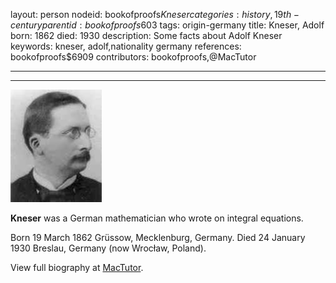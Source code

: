layout: person
nodeid: bookofproofs$Kneser
categories: history,19th-century
parentid: bookofproofs$603
tags: origin-germany
title: Kneser, Adolf
born: 1862
died: 1930
description: Some facts about Adolf Kneser
keywords: kneser, adolf,nationality germany
references: bookofproofs$6909
contributors: bookofproofs,@MacTutor

---


---

![Kneser.jpg](https://github.com/bookofproofs/bookofproofs.github.io/blob/main/_sources/_assets/images/portraits/Kneser.jpg?raw=true)

**Kneser** was a German mathematician who wrote on integral equations.

Born 19 March 1862 Grüssow, Mecklenburg, Germany. Died 24 January 1930 Breslau, Germany (now Wrocław, Poland).


View full biography at [MacTutor](https://mathshistory.st-andrews.ac.uk/Biographies/Kneser/).